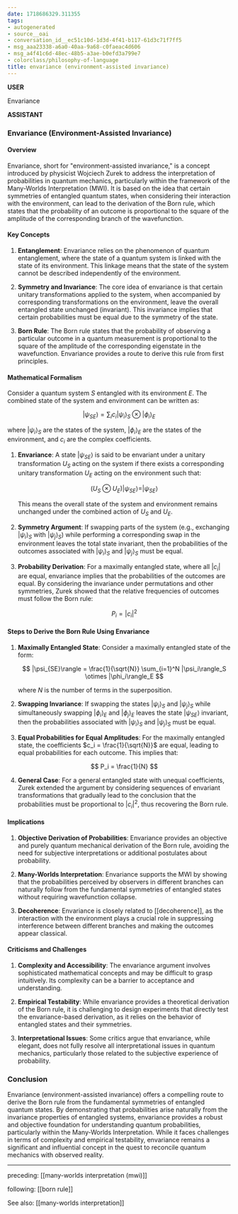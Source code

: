 ```yaml
---
date: 1718686329.311355
tags:
- autogenerated
- source__oai
- conversation_id__ec51c10d-1d3d-4f41-b117-61d3c71f7ff5
- msg_aaa23338-a6a0-40aa-9a68-c0faeac4d606
- msg_a4f41c6d-48ec-48b5-a3ae-b0efd3a799e7
- colorclass/philosophy-of-language
title: envariance (environment-assisted invariance)
---
```


**USER**

Envariance


**ASSISTANT**

### Envariance (Environment-Assisted Invariance)

#### Overview

Envariance, short for "environment-assisted invariance," is a concept introduced by physicist Wojciech Zurek to address the interpretation of probabilities in quantum mechanics, particularly within the framework of the Many-Worlds Interpretation (MWI). It is based on the idea that certain symmetries of entangled quantum states, when considering their interaction with the environment, can lead to the derivation of the Born rule, which states that the probability of an outcome is proportional to the square of the amplitude of the corresponding branch of the wavefunction.

#### Key Concepts

1. **Entanglement**:
   Envariance relies on the phenomenon of quantum entanglement, where the state of a quantum system is linked with the state of its environment. This linkage means that the state of the system cannot be described independently of the environment.

2. **Symmetry and Invariance**:
   The core idea of envariance is that certain unitary transformations applied to the system, when accompanied by corresponding transformations on the environment, leave the overall entangled state unchanged (invariant). This invariance implies that certain probabilities must be equal due to the symmetry of the state.

3. **Born Rule**:
   The Born rule states that the probability of observing a particular outcome in a quantum measurement is proportional to the square of the amplitude of the corresponding eigenstate in the wavefunction. Envariance provides a route to derive this rule from first principles.

#### Mathematical Formalism

Consider a quantum system $S$ entangled with its environment $E$. The combined state of the system and environment can be written as:

$$ |\psi_{SE}\rangle = \sum_i c_i |\psi_i\rangle_S \otimes |\phi_i\rangle_E $$

where $|\psi_i\rangle_S$ are the states of the system, $|\phi_i\rangle_E$ are the states of the environment, and $c_i$ are the complex coefficients.

1. **Envariance**:
   A state $|\psi_{SE}\rangle$ is said to be envariant under a unitary transformation $U_S$ acting on the system if there exists a corresponding unitary transformation $U_E$ acting on the environment such that:

   $$ (U_S \otimes U_E) |\psi_{SE}\rangle = |\psi_{SE}\rangle $$

   This means the overall state of the system and environment remains unchanged under the combined action of $U_S$ and $U_E$.

2. **Symmetry Argument**:
   If swapping parts of the system (e.g., exchanging $|\psi_i\rangle_S$ with $|\psi_j\rangle_S$) while performing a corresponding swap in the environment leaves the total state invariant, then the probabilities of the outcomes associated with $|\psi_i\rangle_S$ and $|\psi_j\rangle_S$ must be equal.

3. **Probability Derivation**:
   For a maximally entangled state, where all $|c_i|$ are equal, envariance implies that the probabilities of the outcomes are equal. By considering the invariance under permutations and other symmetries, Zurek showed that the relative frequencies of outcomes must follow the Born rule:

   $$ P_i = |c_i|^2 $$

#### Steps to Derive the Born Rule Using Envariance

1. **Maximally Entangled State**:
   Consider a maximally entangled state of the form:

   $$ |\psi_{SE}\rangle = \frac{1}{\sqrt{N}} \sum_{i=1}^N |\psi_i\rangle_S \otimes |\phi_i\rangle_E $$

   where $N$ is the number of terms in the superposition.

2. **Swapping Invariance**:
   If swapping the states $|\psi_i\rangle_S$ and $|\psi_j\rangle_S$ while simultaneously swapping $|\phi_i\rangle_E$ and $|\phi_j\rangle_E$ leaves the state $|\psi_{SE}\rangle$ invariant, then the probabilities associated with $|\psi_i\rangle_S$ and $|\psi_j\rangle_S$ must be equal.

3. **Equal Probabilities for Equal Amplitudes**:
   For the maximally entangled state, the coefficients $c_i = \frac{1}{\sqrt{N}}$ are equal, leading to equal probabilities for each outcome. This implies that:

   $$ P_i = \frac{1}{N} $$

4. **General Case**:
   For a general entangled state with unequal coefficients, Zurek extended the argument by considering sequences of envariant transformations that gradually lead to the conclusion that the probabilities must be proportional to $|c_i|^2$, thus recovering the Born rule.

#### Implications

1. **Objective Derivation of Probabilities**:
   Envariance provides an objective and purely quantum mechanical derivation of the Born rule, avoiding the need for subjective interpretations or additional postulates about probability.

2. **Many-Worlds Interpretation**:
   Envariance supports the MWI by showing that the probabilities perceived by observers in different branches can naturally follow from the fundamental symmetries of entangled states without requiring wavefunction collapse.

3. **Decoherence**:
   Envariance is closely related to [[decoherence]], as the interaction with the environment plays a crucial role in suppressing interference between different branches and making the outcomes appear classical.

#### Criticisms and Challenges

1. **Complexity and Accessibility**:
   The envariance argument involves sophisticated mathematical concepts and may be difficult to grasp intuitively. Its complexity can be a barrier to acceptance and understanding.

2. **Empirical Testability**:
   While envariance provides a theoretical derivation of the Born rule, it is challenging to design experiments that directly test the envariance-based derivation, as it relies on the behavior of entangled states and their symmetries.

3. **Interpretational Issues**:
   Some critics argue that envariance, while elegant, does not fully resolve all interpretational issues in quantum mechanics, particularly those related to the subjective experience of probability.

### Conclusion

Envariance (environment-assisted invariance) offers a compelling route to derive the Born rule from the fundamental symmetries of entangled quantum states. By demonstrating that probabilities arise naturally from the invariance properties of entangled systems, envariance provides a robust and objective foundation for understanding quantum probabilities, particularly within the Many-Worlds Interpretation. While it faces challenges in terms of complexity and empirical testability, envariance remains a significant and influential concept in the quest to reconcile quantum mechanics with observed reality.


---

preceding: [[many-worlds interpretation (mwi)]]  


following: [[born rule]]

See also: [[many-worlds interpretation]]